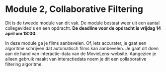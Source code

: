 # Module 2, Collaborative Filtering

Dit is de tweede module van dit vak. De module bestaat weer uit een aantal collegevideo's en een opdracht. **De deadline voor de opdracht is vrijdag 14 april om 18:00.**

In deze module ga je films aanbevelen. Of, iets accurater, je gaat een algoritme schrijven dat automatisch films kan aanbevelen. Je gaat dit doen aan de hand van interactie-data van de MovieLens-website. Aangezien je alleen gebruik maakt van interactiedata noem je dit een collaborative filtering algoritme.
